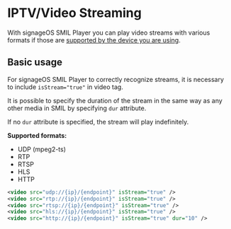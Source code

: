 ﻿# IPTV/Video Streaming

With signageOS SMIL Player you can play video streams with various formats if those are [supported by the device you are using](https://docs.signageos.io/hc/en-us/articles/4405387483026).

## Basic usage

For signageOS SMIL Player to correctly recognize streams, it is necessary to include `isStream="true"` in video tag.

It is possible to specify the duration of the stream in the same way as any other media in SMIL by specifying `dur` attribute.

If no `dur` attribute is specified, the stream will play indefinitely.

**Supported formats:**

- UDP (mpeg2-ts)
- RTP
- RTSP
- HLS
- HTTP

```xml
<video src="udp://{ip}/{endpoint}" isStream="true" />
<video src="rtp://{ip}/{endpoint}" isStream="true" />
<video src="rtsp://{ip}/{endpoint}" isStream="true" />
<video src="hls://{ip}/{endpoint}" isStream="true" />
<video src="http://{ip}/{endpoint}" isStream="true" dur="10" />
```
